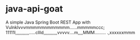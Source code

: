 # java-api-goat

A simple Java Spring Boot REST App with Vulnklvvvmmmmmnmmmmmm......mmmmmccc;
11111l,,,,,,,,,,,.....cllld,,,,,,,,,,,vvvvv....m,,,,MMM.........
.,xxxxxxmmm
